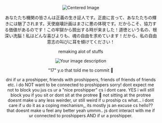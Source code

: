<div align="center">
  <img src="https://komarev.com/ghpvc/?username=15chuu&color=72123c&label=birdies!" alt="Centered Image">
</div>

<p align="center">あなたたち機関の皆さんは正義の生き証人です。正直に言って、あなたたちの輝きには魅了されます。天使崩壊計画はまさに悪の体現です。だからこそ、協力する価値があるのです！この牢獄から脱出する時が来ました！道徳という名の、根深い洗脳！私はどんな喜びよりも、魂の自由を求めています！だから、私の自由意志の叫びに耳を傾けてください！</p>

<p align="center"> remaking alot of stuffs </p>

<p align="center">
  <img src="https://files.catbox.moe/tniuzt.png" alt="Your image description">
</p>

<p align="center"> "17" y.o that told me to commit 🤣 </p>


<p align="center"> dni if ur a proshipper, friends with proshippers, friends of friends of friends etc. i do NOT want to be connected to proshippers sorry! dont expect me not to block you jus cs ur a "nice proshipper" cs i dont care. YES i will still block you if you sit or dont sit at the protree 🤣 not sitting at the protree doesnt make u any less weirder, ur still weird if u proship cs what... i dont care if u do it as a coping mechanism,, its mostly js an excuse cs hello?? that doesnt make u feel any better yeah ummm.. js dont interact with me if ur connected to proshippers AND if ur a proshipper. </p>
